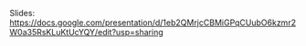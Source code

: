 Slides:
https://docs.google.com/presentation/d/1eb2QMrjcCBMiGPqCUubO6kzmr2W0a35RsKLuKtUcYQY/edit?usp=sharing 
